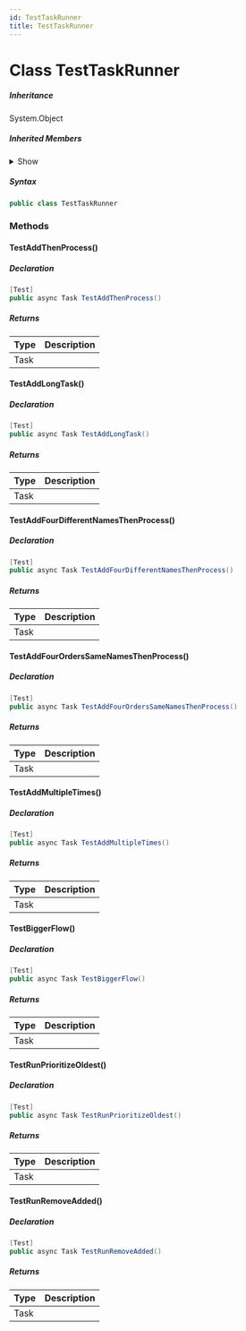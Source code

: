 ```yaml
---
id: TestTaskRunner
title: TestTaskRunner
---
```


# Class TestTaskRunner



<div class="inheritance">

##### Inheritance

<div class="level" style={{"--data-index": 0}}>
System.Object
</div>
</div>

##### Inherited Members

<details>
<summary>Show</summary>
</details>

##### Syntax

```cs
public class TestTaskRunner
```

### Methods
#### TestAddThenProcess()



##### Declaration

```cs
[Test]
public async Task TestAddThenProcess()
```

##### Returns
| Type | Description |
| ---- | ---- |
| Task |  |

#### TestAddLongTask()



##### Declaration

```cs
[Test]
public async Task TestAddLongTask()
```

##### Returns
| Type | Description |
| ---- | ---- |
| Task |  |

#### TestAddFourDifferentNamesThenProcess()



##### Declaration

```cs
[Test]
public async Task TestAddFourDifferentNamesThenProcess()
```

##### Returns
| Type | Description |
| ---- | ---- |
| Task |  |

#### TestAddFourOrdersSameNamesThenProcess()



##### Declaration

```cs
[Test]
public async Task TestAddFourOrdersSameNamesThenProcess()
```

##### Returns
| Type | Description |
| ---- | ---- |
| Task |  |

#### TestAddMultipleTimes()



##### Declaration

```cs
[Test]
public async Task TestAddMultipleTimes()
```

##### Returns
| Type | Description |
| ---- | ---- |
| Task |  |

#### TestBiggerFlow()



##### Declaration

```cs
[Test]
public async Task TestBiggerFlow()
```

##### Returns
| Type | Description |
| ---- | ---- |
| Task |  |

#### TestRunPrioritizeOldest()



##### Declaration

```cs
[Test]
public async Task TestRunPrioritizeOldest()
```

##### Returns
| Type | Description |
| ---- | ---- |
| Task |  |

#### TestRunRemoveAdded()



##### Declaration

```cs
[Test]
public async Task TestRunRemoveAdded()
```

##### Returns
| Type | Description |
| ---- | ---- |
| Task |  |

